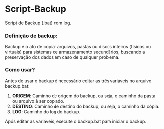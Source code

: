 # Script-Backup

Script de Backup (.bat) com log.

### Definição de backup:

Backup é o ato de copiar arquivos, pastas ou discos inteiros (físicos ou virtuais) para sistemas de armazenamento secundários, buscando a preservação dos dados em caso de qualquer problema.

### Como usar?
 
Antes de usar o backup é necessário editar as três variáveis no arquivo backup.bat:
 
1. **ORIGEM**: Caminho de origem do backup, ou seja, o caminho da pasta ou arquivo à ser copiado.
1. **DESTINO**: Caminho de destino do backup, ou seja, o caminho da cópia.
1. **LOG**: Caminho do log do backup.
 
Após editar as variáveis, execute o backup.bat para iniciar o backup.
